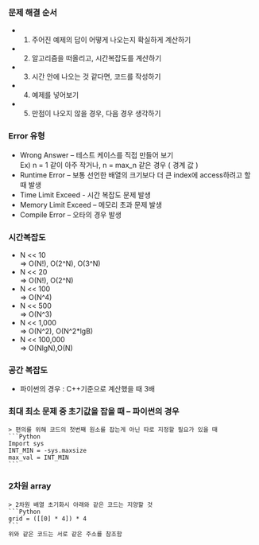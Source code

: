 ### 문제 해결 순서
+ 1. 주어진 예제의 답이 어떻게 나오는지 확실하게 계산하기   
+ 2. 알고리즘을 떠올리고, 시간복잡도를 계산하기  
+ 3. 시간 안에 나오는 것 같다면, 코드를 작성하기  
+ 4. 예제를 넣어보기  
+ 5. 만점이 나오지 않을 경우, 다음 경우 생각하기  

### Error 유형
+ Wrong Answer – 테스트 케이스를 직접 만들어 보기   
	Ex) n = 1 같이 아주 작거나, n = max_n 같은 경우 ( 경계 값 )
+ Runtime Error – 보통 선언한 배열의 크기보다 더 큰 index에 access하려고 할 때 발생
+ Time Limit Exceed  -  시간 복잡도 문제 발생
+ Memory Limit Exceed – 메모리 초과 문제 발생
+ Compile Error – 오타의 경우 발생

### 시간복잡도
+  N << 10   
	=> O(N!), O(2^N), O(3^N)
+  N << 20  
	=> O(N!), O(2^N)
+  N << 100  
	=> O(N^4)
+  N << 500  
	=> O(N^3)
+  N << 1,000  
	=> O(N^2), O(N^2*lgB)
+  N << 100,000  
	=> O(NlgN),O(N) 

### 공간 복잡도
+ 파이썬의 경우 : C++기준으로 계산했을 때 3배

### 최대 최소 문제 중 초기값을 잡을 때 – 파이썬의 경우
	> 편의를 위해 코드의 첫번째 원소를 잡는게 아닌 따로 지정할 필요가 있을 때 
	```Python
	Import sys
	INT_MIN = -sys.maxsize
	max_val = INT_MIN
	```

### 2차원 array
	> 2차원 배열 초기화시 아래와 같은 코드는 지양할 것
	```Python
	grid = ([[0] * 4]) * 4 
	```
	위와 같은 코드는 서로 같은 주소를 참조함


